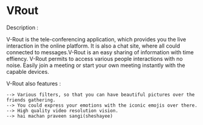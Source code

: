 # VRout

Description :

V-Rout is the tele-conferencing application, which provides you the live interaction in the online platform. It is also a chat site, where all could connected to messages.V-Rout is an easy sharing of information with time effiency. V-Rout permits to access various people interactions with no noise. Easily join a meeting or start your own meeting instantly with the capable devices.

V-Rout also features :
 
	--> Various filters, so that you can have beautiful pictures over the friends gathering.
	--> You could express your emotions with the iconic emojis over there.
	--> High quality video resolution vision.
	--> hai machan praveen sangi(sheshayee)